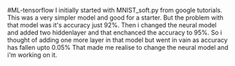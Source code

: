 #ML-tensorflow
I initially started with MNIST_soft.py from google tutorials.
This was a very simpler model and good for a starter. 
But the problem with that model was it's accuracy just 92%.
Then i changed the neural model and added two hiddenlayer and
that enchanced the accuracy to 95%.
So i thought of adding one more layer in that model but
went in vain as accuracy has fallen upto 0.05%
That made me realise to change the neural model and i'm working on it.
